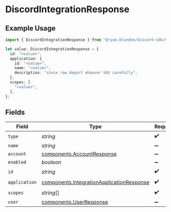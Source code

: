 # DiscordIntegrationResponse

## Example Usage

```typescript
import { DiscordIntegrationResponse } from "@ryan.blunden/discord-sdk/models/components";

let value: DiscordIntegrationResponse = {
  id: "<value>",
  application: {
    id: "<value>",
    name: "<value>",
    description: "since raw depart whoever SUV carefully",
  },
  scopes: [
    "<value>",
  ],
};
```

## Fields

| Field                                                                                                  | Type                                                                                                   | Required                                                                                               | Description                                                                                            |
| ------------------------------------------------------------------------------------------------------ | ------------------------------------------------------------------------------------------------------ | ------------------------------------------------------------------------------------------------------ | ------------------------------------------------------------------------------------------------------ |
| `type`                                                                                                 | *string*                                                                                               | :heavy_check_mark:                                                                                     | N/A                                                                                                    |
| `name`                                                                                                 | *string*                                                                                               | :heavy_minus_sign:                                                                                     | N/A                                                                                                    |
| `account`                                                                                              | [components.AccountResponse](../../models/components/accountresponse.md)                               | :heavy_minus_sign:                                                                                     | N/A                                                                                                    |
| `enabled`                                                                                              | *boolean*                                                                                              | :heavy_minus_sign:                                                                                     | N/A                                                                                                    |
| `id`                                                                                                   | *string*                                                                                               | :heavy_check_mark:                                                                                     | N/A                                                                                                    |
| `application`                                                                                          | [components.IntegrationApplicationResponse](../../models/components/integrationapplicationresponse.md) | :heavy_check_mark:                                                                                     | N/A                                                                                                    |
| `scopes`                                                                                               | *string*[]                                                                                             | :heavy_check_mark:                                                                                     | N/A                                                                                                    |
| `user`                                                                                                 | [components.UserResponse](../../models/components/userresponse.md)                                     | :heavy_minus_sign:                                                                                     | N/A                                                                                                    |